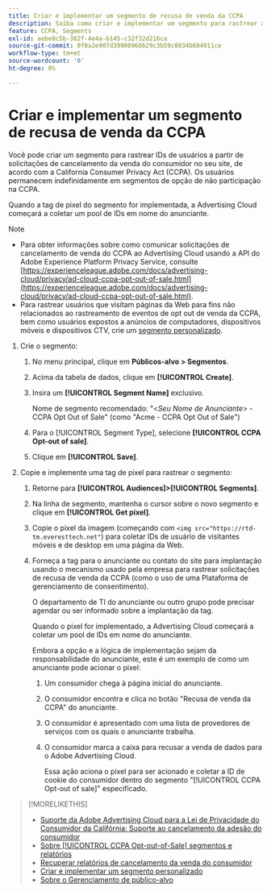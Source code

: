 ```yaml
---
title: Criar e implementar um segmento de recusa de venda da CCPA
description: Saiba como criar e implementar um segmento para rastrear as IDs de usuários das solicitações de cancelamento da venda do consumidor.
feature: CCPA, Segments
exl-id: aebe0c5b-382f-4e4a-b145-c32f32d216ca
source-git-commit: 0f0a2e907d39900968b29c3b59c8034b604911ce
workflow-type: tm+mt
source-wordcount: '0'
ht-degree: 0%

---
```


# Criar e implementar um segmento de recusa de venda da CCPA

Você pode criar um segmento para rastrear IDs de usuários a partir de solicitações de cancelamento da venda do consumidor no seu site, de acordo com a California Consumer Privacy Act (CCPA). Os usuários permanecem indefinidamente em segmentos de opção de não participação na CCPA.

Quando a tag de pixel do segmento for implementada, a Advertising Cloud começará a coletar um pool de IDs em nome do anunciante.

>[!NOTE]
>
>* Para obter informações sobre como comunicar solicitações de cancelamento de venda do CCPA ao Advertising Cloud usando a API do Adobe Experience Platform Privacy Service, consulte [https://experienceleague.adobe.com/docs/advertising-cloud/privacy/ad-cloud-ccpa-opt-out-of-sale.html](https://experienceleague.adobe.com/docs/advertising-cloud/privacy/ad-cloud-ccpa-opt-out-of-sale.html).
>* Para rastrear usuários que visitam páginas da Web para fins não relacionados ao rastreamento de eventos de opt out de venda da CCPA, bem como usuários expostos a anúncios de computadores, dispositivos móveis e dispositivos CTV, crie um [segmento personalizado](/help/dsp/audiences/custom-segment-create.md).


1. Crie o segmento:

   1. No menu principal, clique em **Públicos-alvo > Segmentos**.

   1. Acima da tabela de dados, clique em **[!UICONTROL Create]**.

   1. Insira um **[!UICONTROL Segment Name]** exclusivo.

      Nome de segmento recomendado: &quot;&lt;*Seu Nome de Anunciante*> - CCPA Opt Out of Sale&quot; (como &quot;Acme - CCPA Opt Out of Sale&quot;)

   1. Para o [!UICONTROL Segment Type], selecione **[!UICONTROL CCPA Opt-out of sale]**.

   1. Clique em **[!UICONTROL Save]**.

1. Copie e implemente uma tag de pixel para rastrear o segmento:

   1. Retorne para **[!UICONTROL Audiences]>[!UICONTROL Segments]**.

   1. Na linha de segmento, mantenha o cursor sobre o novo segmento e clique em **[!UICONTROL Get pixel]**.

   1. Copie o pixel da imagem (começando com `<img src="https://rtd-tm.everesttech.net"`) para coletar IDs de usuário de visitantes móveis e de desktop em uma página da Web.

   1. Forneça a tag para o anunciante ou contato do site para implantação usando o mecanismo usado pela empresa para rastrear solicitações de recusa de venda da CCPA (como o uso de uma Plataforma de gerenciamento de consentimento).

      O departamento de TI do anunciante ou outro grupo pode precisar agendar ou ser informado sobre a implantação da tag.

      Quando o pixel for implementado, a Advertising Cloud começará a coletar um pool de IDs em nome do anunciante.

      Embora a opção e a lógica de implementação sejam da responsabilidade do anunciante, este é um exemplo de como um anunciante pode acionar o pixel:

      1. Um consumidor chega à página inicial do anunciante.
      1. O consumidor encontra e clica no botão &quot;Recusa de venda da CCPA&quot; do anunciante.
      1. O consumidor é apresentado com uma lista de provedores de serviços com os quais o anunciante trabalha.
      1. O consumidor marca a caixa para recusar a venda de dados para o Adobe Advertising Cloud.

         Essa ação aciona o pixel para ser acionado e coletar a ID de cookie do consumidor dentro do segmento &quot;[!UICONTROL CCPA Opt-out of sale]&quot; especificado.

>[!MORELIKETHIS]
>
>* [Suporte da Adobe Advertising Cloud para a Lei de Privacidade do Consumidor da Califórnia: Suporte ao cancelamento da adesão do consumidor](https://experienceleague.adobe.com/docs/advertising-cloud/privacy/ad-cloud-ccpa-opt-out-of-sale.html)
>* [Sobre  [!UICONTROL CCPA Opt-out-of-Sale] segmentos e relatórios](ccpa-opt-out-about.md)
>* [Recuperar relatórios de cancelamento da venda do consumidor](ccpa-opt-out-segment-report-retrieve.md)
>* [Criar e implementar um segmento personalizado](custom-segment-create.md)
>* [Sobre o Gerenciamento de público-alvo](audience-about.md)

